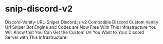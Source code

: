 # snip-discord-v2
Discord-Vanity-URL-Sniper Discord.js v2 Compatible Discord Custom Vanity Url Sniper Bot Engine and Codes are Now Free With This Infrastructure You Will Know that You Can Get the Custom Url You Want to Your Discord Server with This Infrastructure!
